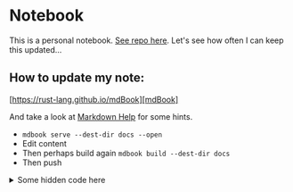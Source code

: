 # Notebook

This is a personal notebook. [See repo here][repo].
Let's see how often I can keep this updated...

## How to update my note:
[https://rust-lang.github.io/mdBook][mdBook]

And take a look at [Markdown Help][mdHelp] for some hints.

* `mdbook serve --dest-dir docs --open`
* Edit content
* Then perhaps build again `mdbook build --dest-dir docs`
* Then push 

<details>
<summary>Some hidden code here</summary>

```rust
use warp::Filter;

#[tokio::main]
async fn main() {
    let routes = warp::any().map(|| "Hello, World!");
    warp::serve(routes).run(([127, 0, 0, 1], 3030)).await;
}
```
</details>


[repo]: https://github.com/liufuyang/note
[mdBook]: https://rust-lang.github.io/mdBook
[mdHelp]: https://github.com/adam-p/markdown-here/wiki/Markdown-Cheatsheet